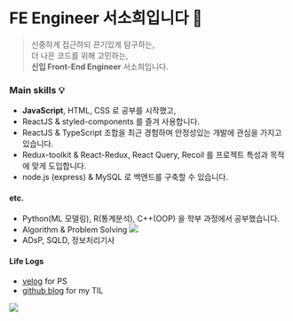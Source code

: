 # FE Engineer 서소희입니다 🌳
> 신중하게 접근하되 끈기있게 탐구하는, <br/>
더 나은 코드를 위해 고민하는, <br/>
**신입 Front-End Engineer** 서소희입니다.
### Main skills 💡
- **JavaScript**, HTML, CSS                         로 공부를 시작했고,
- ReactJS & styled-components                       를 즐겨 사용합니다. 
- ReactJS & TypeScript                              조합을 최근 경험하며 안정성있는 개발에 관심을 가지고 있습니다.
- Redux-toolkit & React-Redux, React Query, Recoil  를 프로젝트 특성과 목적에 맞게 도입합니다.
- node.js (express) & MySQL                         로 백엔드를 구축할 수 있습니다.
#### etc.
- Python(ML 모델링), R(통계분석), C++(OOP) 을 학부 과정에서 공부했습니다.
- Algorithm & Problem Solving  <a href="https://solved.ac/profile/greenish0902"><img src="http://mazassumnida.wtf/api/mini/generate_badge?boj=greenish0902"/></a>
- ADsP, SQLD, 정보처리기사 
#### Life Logs
- [velog](https://velog.io/@greenish0902) for PS
- [github blog](https://greenish0902.github.io/) for my TIL

<a href="https://hits.seeyoufarm.com"><img src="https://hits.seeyoufarm.com/api/count/incr/badge.svg?url=https%3A%2F%2Fgithub.com%2Fgreenish0902&count_bg=%23B2DE91&title_bg=%232A2A2A&icon=github.svg&icon_color=%23FFFFFF&title=welcome%21&edge_flat=false"/>

